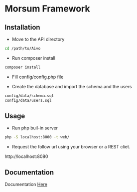 # Morsum Framework

## Installation

- Move to the API directory

```bash
cd /path/to/Aivo
```

- Run composer install

```bash
composer install
```

- Fill config/config.php file

- Create the database and import the schema and the users

```bash
config/data/schema.sql
config/data/users.sql
```

## Usage

- Run php buil-in server

```bash
php -S localhost:8000 -t web/
```
- Request the follow url using your browser or a REST cliet.

http://localhost:8080

## Documentation

Documentation [Here](https://github.com/maurocristy87/morsum/tree/master/framework/docs)
